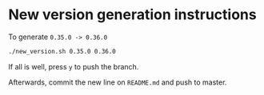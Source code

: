 <!--
Modified from https://github.com/ncuillery/rn-diff/blob/master/README.md
-->
# New version generation instructions

To generate `0.35.0 -> 0.36.0`

```sh
./new_version.sh 0.35.0 0.36.0
```

If all is well, press `y` to push the branch.

Afterwards, commit the new line on `README.md` and push to master.
